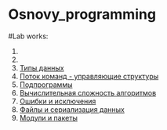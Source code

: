 # Osnovy_programming

#Lab works:

1. []()
2. []()
3. [Типы данных]()
4. [Поток команд - управляющие структуры]()
5. [Подпрограммы]()
6. [Вычислительная сложность алгоритмов]()
7. [Ошибки и исключения]()
8. [Файлы и сериализация данных]()
9. [Модули и пакеты]()
